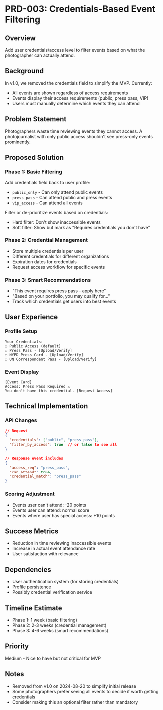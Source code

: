 # PRD-003: Credentials-Based Event Filtering

## Overview
Add user credentials/access level to filter events based on what the photographer can actually attend.

## Background
In v1.0, we removed the credentials field to simplify the MVP. Currently:
- All events are shown regardless of access requirements
- Events display their access requirements (public, press pass, VIP)
- Users must manually determine which events they can attend

## Problem Statement
Photographers waste time reviewing events they cannot access. A photojournalist with only public access shouldn't see press-only events prominently.

## Proposed Solution

### Phase 1: Basic Filtering
Add credentials field back to user profile:
- `public_only` - Can only attend public events
- `press_pass` - Can attend public and press events  
- `vip_access` - Can attend all events

Filter or de-prioritize events based on credentials:
- Hard filter: Don't show inaccessible events
- Soft filter: Show but mark as "Requires credentials you don't have"

### Phase 2: Credential Management
- Store multiple credentials per user
- Different credentials for different organizations
- Expiration dates for credentials
- Request access workflow for specific events

### Phase 3: Smart Recommendations
- "This event requires press pass - apply here"
- "Based on your portfolio, you may qualify for..."
- Track which credentials get users into best events

## User Experience

### Profile Setup
```
Your Credentials:
☑ Public Access (default)
☐ Press Pass - [Upload/Verify]
☐ NYPD Press Card - [Upload/Verify]
☐ UN Correspondent Pass - [Upload/Verify]
```

### Event Display
```
[Event Card]
Access: Press Pass Required ⚠️
You don't have this credential. [Request Access]
```

## Technical Implementation

### API Changes
```json
// Request
{
  "credentials": ["public", "press_pass"],
  "filter_by_access": true  // or false to see all
}

// Response event includes
{
  "access_req": "press_pass",
  "can_attend": true,
  "credential_match": "press_pass"
}
```

### Scoring Adjustment
- Events user can't attend: -20 points
- Events user can attend: normal score
- Events where user has special access: +10 points

## Success Metrics
- Reduction in time reviewing inaccessible events
- Increase in actual event attendance rate
- User satisfaction with relevance

## Dependencies
- User authentication system (for storing credentials)
- Profile persistence
- Possibly credential verification service

## Timeline Estimate
- Phase 1: 1 week (basic filtering)
- Phase 2: 2-3 weeks (credential management)
- Phase 3: 4-6 weeks (smart recommendations)

## Priority
Medium - Nice to have but not critical for MVP

## Notes
- Removed from v1.0 on 2024-08-20 to simplify initial release
- Some photographers prefer seeing all events to decide if worth getting credentials
- Consider making this an optional filter rather than mandatory